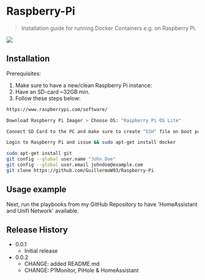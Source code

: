 # Raspberry-Pi
> Installation guide for running Docker Containers e.g. on Raspberry Pi.

![](header.png)

## Installation

Prerequisites:
1. Make sure to have a new/clean Raspberry Pi instance:
2. Have an SD-card ~32GB min.
3. Follow these steps below:

```sh
https://www.raspberrypi.com/software/ 
```

```sh
Download Raspberry Pi Imager > Choose OS: "Raspberry Pi OS Lite"
```

```sh
Connect SD Card to the PC and make sure to create "SSH" file on boot partition of the SD Card. 
```

```sh
Login to Raspberry Pi and issue && sudo apt-get install docker
```

```sh
sudo apt-get install git
git config --global user.name "John Doe"
git config --global user.email johndoe@example.com 
git clone https://github.com/GuillermoW93/Raspberry-Pi
```

## Usage example

Next, run the playbooks from my GitHub Repository to have 'HomeAssistant and Unifi Network' available. 

## Release History

* 0.0.1
    * Initial release
* 0.0.2
    * CHANGE: added README.md
    * CHANGE: P1Monitor, PiHole & HomeAssistant